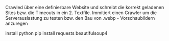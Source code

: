Crawled über eine definierbare Website und schreibt die korrekt geladenen Sites bzw. die Timeouts in ein 2. Textfile. 
Immitiert einen Crawler um die Serverauslastung zu testen bzw. den Bau von .webp - Vorschaubildern anzuregen

install python
pip install requests beautifulsoup4
